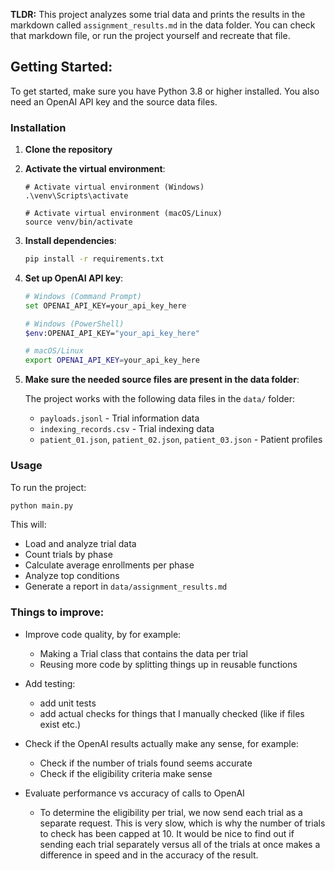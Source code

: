 **TLDR:**
This project analyzes some trial data and prints the results in the markdown called `assignment_results.md` in the data folder.
You can check that markdown file, or run the project yourself and recreate that file.


## Getting Started:

To get started, make sure you have Python 3.8 or higher installed.
You also need an OpenAI API key and the source data files.


### Installation

1. **Clone the repository** 

2. **Activate the virtual environment**:
    ```
   # Activate virtual environment (Windows)
   .\venv\Scripts\activate
   
   # Activate virtual environment (macOS/Linux)
   source venv/bin/activate
   ```

3. **Install dependencies**:
   ```bash
   pip install -r requirements.txt
   ```

4. **Set up OpenAI API key**:
   ```bash
   # Windows (Command Prompt)
   set OPENAI_API_KEY=your_api_key_here
   
   # Windows (PowerShell)
   $env:OPENAI_API_KEY="your_api_key_here"
   
   # macOS/Linux
   export OPENAI_API_KEY=your_api_key_here
   ```

5. **Make sure the needed source files are present in the data folder**:

    The project works with the following data files in the `data/` folder:
    - `payloads.jsonl` - Trial information data
    - `indexing_records.csv` - Trial indexing data
    - `patient_01.json`, `patient_02.json`, `patient_03.json` - Patient profiles


### Usage

To run the project:
```bash
python main.py
```

This will:
- Load and analyze trial data
- Count trials by phase
- Calculate average enrollments per phase
- Analyze top conditions
- Generate a report in `data/assignment_results.md`


### Things to improve:
- Improve code quality, by for example:
    - Making a Trial class that contains the data per trial
    - Reusing more code by splitting things up in reusable functions

- Add testing:
    - add unit tests
    - add actual checks for things that I manually checked (like if files exist etc.)

- Check if the OpenAI results actually make any sense, for example:
    - Check if the number of trials found seems accurate
    - Check if the eligibility criteria make sense

- Evaluate performance vs accuracy of calls to OpenAI
    - To determine the eligibility per trial, we now send each trial as a separate request. This is very slow, which is why the number of trials to check has been capped at 10.
    It would be nice to find out if sending each trial separately versus all of the trials at once makes a difference in speed and in the accuracy of the result.
